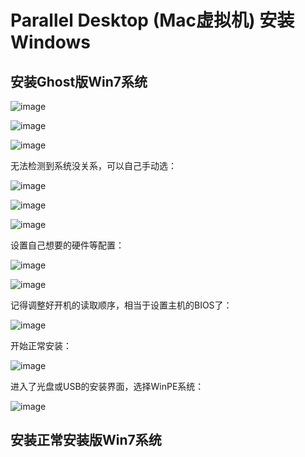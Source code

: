 # Parallel Desktop (Mac虚拟机) 安装Windows


## 安装Ghost版Win7系统

![image](https://user-images.githubusercontent.com/14041622/45351082-e5aa0d80-b5e7-11e8-8457-585a16392fda.png)

![image](https://user-images.githubusercontent.com/14041622/45351118-f65a8380-b5e7-11e8-983d-c7654b9c9621.png)

![image](https://user-images.githubusercontent.com/14041622/45351146-04a89f80-b5e8-11e8-87c6-e82f4c6ef2d8.png)

无法检测到系统没关系，可以自己手动选：

![image](https://user-images.githubusercontent.com/14041622/45351181-19853300-b5e8-11e8-9d62-32193588cec0.png)

![image](https://user-images.githubusercontent.com/14041622/45351194-2144d780-b5e8-11e8-839b-122013aae579.png)



![image](https://user-images.githubusercontent.com/14041622/45351261-55b89380-b5e8-11e8-90dd-f9aa1ac751c0.png)


设置自己想要的硬件等配置：

![image](https://user-images.githubusercontent.com/14041622/45351299-6e28ae00-b5e8-11e8-8eb3-07e562825936.png)


![image](https://user-images.githubusercontent.com/14041622/45351414-b1831c80-b5e8-11e8-8f2f-f00aedae393b.png)


记得调整好开机的读取顺序，相当于设置主机的BIOS了：

![image](https://user-images.githubusercontent.com/14041622/45351684-56055e80-b5e9-11e8-9d08-b137c4030dfc.png)


开始正常安装：

![image](https://user-images.githubusercontent.com/14041622/45351493-e5f6d880-b5e8-11e8-85a2-e08c976f83d8.png)


进入了光盘或USB的安装界面，选择WinPE系统：

![image](https://user-images.githubusercontent.com/14041622/45351851-b09eba80-b5e9-11e8-96c1-35505cfc1f76.png)



## 安装正常安装版Win7系统

